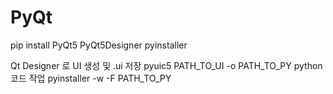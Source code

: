 # PyQt

pip install PyQt5 PyQt5Designer pyinstaller

Qt Designer 로 UI 생성 및 .ui 저장
pyuic5 PATH_TO_UI -o PATH_TO_PY
python 코드 작업
pyinstaller -w -F PATH_TO_PY
